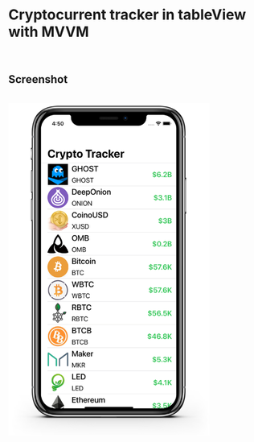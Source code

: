 # Cryptocurrent tracker in tableView with MVVM
<br/>

## Screenshot
<br/>

<img src="screenshot.png" width="400" />
